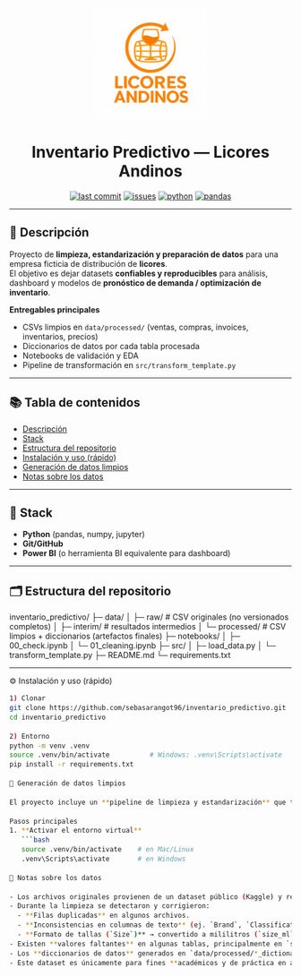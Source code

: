 <p align="center">
  <img src="docs/assets/image00.png" alt="Prueba" width="200">
</p>

<h1 align="center">Inventario Predictivo — Licores Andinos</h1>

<p align="center">
  <a href="https://github.com/sebasarangot96/inventario_predictivo"><img src="https://img.shields.io/github/last-commit/sebasarangot96/inventario_predictivo" alt="last commit"></a>
  <a href="https://github.com/sebasarangot96/inventario_predictivo/issues"><img src="https://img.shields.io/github/issues/sebasarangot96/inventario_predictivo" alt="issues"></a>
  <a href="#"><img src="https://img.shields.io/badge/Python-3.10%2B-blue" alt="python"></a>
  <a href="#"><img src="https://img.shields.io/badge/pandas-yes-150458" alt="pandas"></a>
</p>

---

## 📌 Descripción

Proyecto de **limpieza, estandarización y preparación de datos** para una empresa ficticia de distribución de **licores**.  
El objetivo es dejar datasets **confiables y reproducibles** para análisis, dashboard y modelos de **pronóstico de demanda / optimización de inventario**.

**Entregables principales**
- CSVs limpios en `data/processed/` (ventas, compras, invoices, inventarios, precios)
- Diccionarios de datos por cada tabla procesada
- Notebooks de validación y EDA
- Pipeline de transformación en `src/transform_template.py`

---

## 📚 Tabla de contenidos
- [Descripción](#-descripción)
- [Stack](#-stack)
- [Estructura del repositorio](#-estructura-del-repositorio)
- [Instalación y uso (rápido)](#-instalación-y-uso-rápido)
- [Generación de datos limpios](#-generación-de-datos-limpios)
- [Notas sobre los datos](#-notas-sobre-los-datos)

---

## 🧰 Stack
- **Python** (pandas, numpy, jupyter)
- **Git/GitHub**
- **Power BI** (o herramienta BI equivalente para dashboard)

---

## 🗂️ Estructura del repositorio

inventario_predictivo/
├─ data/
│  ├─ raw/         # CSV originales (no versionados completos)
│  ├─ interim/     # resultados intermedios
│  └─ processed/   # CSV limpios + diccionarios (artefactos finales)
├─ notebooks/
│  ├─ 00_check.ipynb
│  └─ 01_cleaning.ipynb
├─ src/
│  ├─ load_data.py
│  └─ transform_template.py
├─ README.md
└─ requirements.txt

---

⚙️ Instalación y uso (rápido)

```bash
1) Clonar
git clone https://github.com/sebasarangot96/inventario_predictivo.git
cd inventario_predictivo

2) Entorno
python -m venv .venv
source .venv/bin/activate          # Windows: .venv\Scripts\activate
pip install -r requirements.txt

🧹 Generación de datos limpios

El proyecto incluye un **pipeline de limpieza y estandarización** que transforma los archivos crudos en `data/raw/` hacia archivos procesados en `data/processed/`.

Pasos principales
1. **Activar el entorno virtual**
   ```bash
   source .venv/bin/activate    # en Mac/Linux
   .venv\Scripts\activate       # en Windows

📑 Notas sobre los datos

- Los archivos originales provienen de un dataset público (Kaggle) y representan ventas, inventarios y compras de una empresa ficticia de licores.  
- Durante la limpieza se detectaron y corrigieron:
  - **Filas duplicadas** en algunos archivos.  
  - **Inconsistencias en columnas de texto** (ej. `Brand`, `Classification`, `VendorName`) → se normalizaron a mayúsculas y sin espacios.  
  - **Formato de tallas (`Size`)** → convertido a mililitros (`size_ml`) para un análisis uniforme.  
- Existen **valores faltantes** en algunas tablas, principalmente en `sales` y `purchases`. Estos se mantienen para análisis posterior y decisiones de negocio.  
- Los **diccionarios de datos** generados en `data/processed/*_dictionary.csv` describen las columnas finales de cada archivo limpio.  
- Este dataset es únicamente para fines **académicos y de práctica en analítica de datos**.





